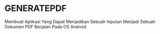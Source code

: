 # GENERATEPDF
Membuat Aplikasi Yang Dapat Menjadikan Sebuah Inputan Menjadi Sebuah Dokumen PDF Berjalan Pada OS Android
